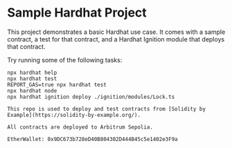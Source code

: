 # Sample Hardhat Project

This project demonstrates a basic Hardhat use case. It comes with a sample contract, a test for that contract, and a Hardhat Ignition module that deploys that contract.

Try running some of the following tasks:

```shell
npx hardhat help
npx hardhat test
REPORT_GAS=true npx hardhat test
npx hardhat node
npx hardhat ignition deploy ./ignition/modules/Lock.ts

This repo is used to deploy and test contracts from [Solidity by Example](https://solidity-by-example.org/).

All contracts are deployed to Arbitrum Sepolia.

EtherWallet: 0x9DC673b728eD40B804302D444B45c5e1402e3F9a
```
